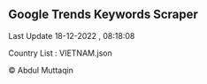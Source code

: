 

## Google Trends Keywords Scraper 
 
Last Update 18-12-2022 , 08:18:08

Country List :
VIETNAM.json



© Abdul Muttaqin 
